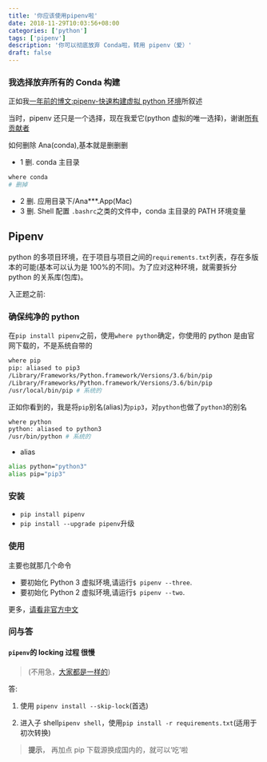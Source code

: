 ```yaml
---
title: '你应该使用pipenv啦'
date: 2018-11-29T10:03:56+08:00
categories: ['python']
tags: ['pipenv']
description: '你可以彻底放弃 Conda啦，转用 pipenv（爱）'
draft: false
---
```


### 我选择放弃所有的 Conda 构建

正如我[一年前的博文:pipenv-快速构建虚拟 python 环境](http://llever.com/2017/10/09/pipenv-快速构建虚拟python环境/)所叙述

当时，pipenv 还只是一个选择，现在我爱它(python 虚拟的唯一选择)，谢谢[所有贡献者](https://github.com/pypa/pipenv/graphs/contributors)

如何删除 Ana(conda),基本就是删删删

- 1 删. conda 主目录

```bash
where conda
# 删掉
```

- 2 删. 应用目录下/Ana\*\*\*.App(Mac)
- 3 删. Shell 配置 `.bashrc`之类的文件中，conda 主目录的 PATH 环境变量

## Pipenv

python 的多项目环境，在于项目与项目之间的`requirements.txt`列表，存在多版本的可能(基本可以认为是 100%的不同)。为了应对这种环境，就需要拆分 python 的关系库(包库)。

入正题之前:

### 确保纯净的 python

在`pip install pipenv`之前，使用`where python`确定，你使用的 python 是由官网下载的，不是系统自带的

```bash
where pip
pip: aliased to pip3
/Library/Frameworks/Python.framework/Versions/3.6/bin/pip
/Library/Frameworks/Python.framework/Versions/3.6/bin/pip
/usr/local/bin/pip # 系统的
```

正如你看到的，我是将`pip`别名(alias)为`pip3`，对`python`也做了`python3`的别名

```bash
where python
python: aliased to python3
/usr/bin/python # 系统的
```

- alias

```sh
alias python="python3"
alias pip="pip3"
```

### 安装

- `pip install pipenv`
- `pip install --upgrade pipenv`升级

### 使用

主要也就那几个命令

- 要初始化 Python 3 虚拟环境,请运行`$ pipenv --three`.
- 要初始化 Python 2 虚拟环境,请运行`$ pipenv --two`.

更多，[请看非官方中文](https://github.com/chinanf-boy/pipenv-zh)

### 问与答

#### `pipenv`的 locking 过程 很慢

> (不用急，[大家都是一样的](https://github.com/pypa/pipenv/issues/1914))

答:

1. 使用 `pipenv install --skip-lock`(首选)

2. 进入子 shell`pipenv shell`，使用`pip install -r requirements.txt`(适用于初次转换)

> **提示**， 再加点 pip 下载源换成国内的，就可以‘吃’啦
